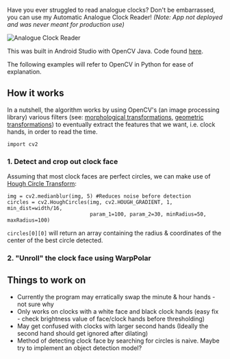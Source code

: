 Have you ever struggled to read analogue clocks? Don't be embarrassed, you can use my Automatic Analogue Clock Reader! *(Note: App not deployed and was never meant for production use)*

![Analogue Clock Reader](/clock_example.gif)

This was built in Android Studio with OpenCV Java. Code found [here](github.com/wongkj12/clock-reader).

The following examples will refer to OpenCV in Python for ease of explanation.

## How it works

In a nutshell, the algorithm works by using OpenCV's (an image processing library) various filters (see: [morphological transformations](https://docs.opencv.org/master/d9/d61/tutorial_py_morphological_ops.html), [geometric transformations](https://docs.opencv.org/4.5.2/da/d6e/tutorial_py_geometric_transformations.html)) to eventually extract the features that we want, i.e. clock hands, in order to read the time.

    import cv2

### 1. Detect and crop out clock face

Assuming that most clock faces are perfect circles, we can make use of [Hough Circle Transform](https://docs.opencv.org/3.4/d4/d70/tutorial_hough_circle.html):

    img = cv2.medianblur(img, 5) #Reduces noise before detection
    circles = cv2.HoughCircles(img, cv2.HOUGH_GRADIENT, 1, min_dist=width/16,
                               param_1=100, param_2=30, minRadius=50, maxRadius=100)
                               
 `circles[0][0]` will return an array containing the radius & coordinates of the center of the best circle detected.
 
 ### 2. "Unroll" the clock face using WarpPolar


  
    

    








## Things to work on

- Currently the program may erratically swap the minute & hour hands - not sure why
- Only works on clocks with a white face and black clock hands (easy fix - check brightness value of face/clock hands before thresholding)
- May get confused with clocks with larger second hands (Ideally the second hand should get ignored after dilating)
- Method of detecting clock face by searching for circles is naive. Maybe try to implement an object detection model?
